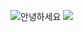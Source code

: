 <img src="https://capsule-render.vercel.app/api?type=waving&color=BDBDC8&height=150&section=header" />안녕하세요
<img src="https://capsule-render.vercel.app/api?type=waving&color=BDBDC8&height=150&section=footer" />

# 